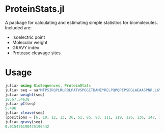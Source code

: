# ProteinStats.jl
A package for calculating and estimating simple statistics for biomolecules. Included are:
- Isoelectric point
- Molecular weight
- GRAVY index
- Protease cleavage sites

# Usage
```julia
julia> using BioSequences, ProteinStats
julia> seq = aa"MTPSIRQPLRLRRLPATVSPGGETDAMEYRELPQPQPIPSDGLAEAASPNRLLGYLLLHWPMVLILGSMLGAGMAYLAYTLIPAKYTTYAMIRVALVPPSVSGFQNEEAARNDFLTCLKTQTQLIKSHFVLNAAIRDPAIAELPMIRSQVDPVAFLQDEVRVEYTDNS";
julia> weight(seq)
18567.54638
julia> pI(seq)
5.496
julia> cleave(seq)
(positions = [6, 10, 12, 13, 30, 51, 85, 93, 111, 119, 126, 136, 147, 161], peptides = LongAminoAcidSeq[MTPSIR, QPLR, LR, R, LPATVSPGGETDAMEYR, ELPQPQPIPSDGLAEAASPNR, LLGYLLLHWPMVLILGSMLGAGMAYLAYTLIPAK, YTTYAMIR, VALVPPSVSGFQNEEAAR, NDFLTCLK, TQTQLIK, SHFVLNAAIR, DPAIAELPMIR, SQVDPVAFLQDEVR, RVEYTDNS])
julia> gravy(seq)
0.015476190476190442
```
